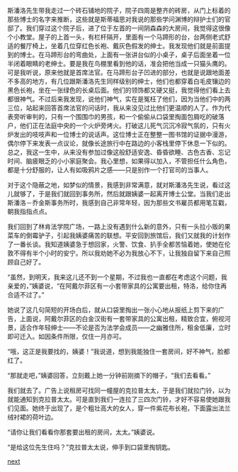 
斯潘洛先生带我走过一个砖石铺地的院子，院子四周是整齐的砖房，从门上标着的那些博士的名字来推断，这些就是斯蒂福思对我说的那些学问渊博的辩护士们的官邸了。我们穿过这个院子后，进了位于左首的一间阴森森的大房间，我觉得这很像个小教堂。屋子的上首一头，有栏杆隔开，里面有一个马蹄形的台，台两侧老式舒适的餐厅椅上，坐着几位穿红色长袍、戴灰色假发的绅士。我发现他们就是前面提到的博士。在马蹄形台的弯曲处，上面有一张讲台似的小桌子，桌子后面坐着一位半闭着眼睛的老绅士。要是我在鸟棚里看到他的话，准会把他当成一只猫头鹰的。可是我听说，原来他就是首席法官。在马蹄形台子凹进的部分，也就是说跟地面差不多高的地方，有几位跟斯潘洛先生同样级别的绅士，他们也都穿着白毛皮镶边的黑色长袍，坐在一张绿色的长桌后面。他们的领饰都又硬又挺，我觉得他们看上去都很神气。不过后来我发现，说他们神气，实在是冤枉了他们，因为当他们中的两三位，站起来回答首席法官的问话时，我从来没见过比他们更温顺的人了。作为代表旁听审判的，只有一个围围巾的男孩，和一个偷偷从口袋里掏面包屑吃的破落户，他们正在法庭中央的一个火炉旁烤火。打破这儿死气沉沉冷寂气氛的，只有火炉发出的吱吱声和一位博士的说话声。这位博士正在整整一图书馆的证据中漫游，偶尔停下来发表一点议论，就像长途旅行中在路边的小客栈里停下休息一下似的。总之，我这一生中，从来没有参加过像这般舒适安逸、昏昏欲睡、古色古香、忘记时间、脑疲眼乏的小小家庭聚会。我心里想，如果得以加入，不管担任什么角色，都是十分舒服的，让人有如吸鸦片之感——只是别作一个打官司的当事人。

对于这个隐蔽之地，如梦似的情景，我感到非常满意，就对斯潘洛先生说，看过这儿就够了，于是我们就回到事务所，然后就跟姨婆一起离开博士公堂。当我们走出斯潘洛－乔金斯事务所时，我感到自己非常年轻，因为那些文书雇员都用笔互戳，朝我指指点点。

我们回到了林肯法学院广场，一路上没有遇到什么新的意外，只有一头拉小贩的果菜车的倒霉驴子，引起我姨婆痛苦的联想。平安回到旅馆后，我们又就我的计划作了一番长谈。我知道姨婆急于想回家，火警、饮食、扒手全都苦恼着她，使她在伦敦不得有半个小时的安宁。所以我劝她不必为我放心不下，让我独自留下来自己照顾自己好了。

“虽然，到明天，我来这儿还不到一个星期，不过我也一直都在考虑这个问题，我亲爱的，”姨婆说，“在阿戴尔菲区有一小套带家具的公寓要出租，特洛，给你住再合适不过了。”

她说了这几句简短的开场白后，就从口袋里掏出一张小心地从报纸上剪下来的广告，上面说，阿戴尔菲区的白金汉街有一套带家具的公寓出租，精致合宜，俯视河景，适合作年轻绅士——不论是否为法学会成员——之幽雅住所，租金低廉，立时即可迁入。如因条件所限，仅住一月亦可。

“哦，这正是我要找的，姨婆！”我说道，想到我能独住一套房间，好不神气，脸都红了。

“那就走吧，”姨婆回答，立刻戴上她一分钟前刚摘下的帽子，“我们去看看。”

我们就去了。广告上说租房可找同一幢屋的克拉普太太，于是我们就拉门铃，以为就能通知到克拉普太太。可是直到我们一连拉了三四次门铃，才好不容易使她跟我们见面。她终于出现了，是个粗壮高大的女人，穿一件紫花布长袍，下面露出法兰绒衬裙的荷叶边。

“请你让我们看看你那套要出租的房间，太太。”姨婆说。

“是给这位先生住吗？”克拉普太太说，伸手到口袋里掏钥匙。

[next](page319)